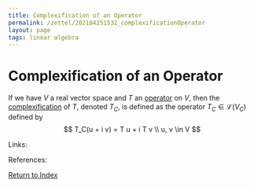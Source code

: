 ```yaml
---
title: Complexification of an Operator
permalink: /zettel/202104251532_complexificationOperator
layout: page
tags: linear algebra
---
```

# Complexification of an Operator

If we have $V$ a real vector space and $T$ an [operator](202102082104_operatorDefinition) on $V$, then the 
[complexification](202104251520_complexificationOfV) of $T$, denoted $T_C$, is defined as the operator 
$T_C \in \mathcal{L}(V_C)$ defined by
$$
T_C(u + i v) = T u + i T v \\
u, v \in V
$$

Links: 

References: 

[Return to Index](index)